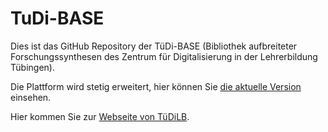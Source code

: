 # TuDi-BASE

Dies ist das GitHub Repository der TüDi-BASE (Bibliothek aufbreiteter Forschungssynthesen des Zentrum für Digitalisierung in der Lehrerbildung Tübingen).  
  
Die Plattform wird stetig erweitert, hier können Sie [die aktuelle Version](https://www.tuedilb-tuebingen.de/tuedi-base.html) einsehen.  
  
Hier kommen Sie zur  [Webseite von TüDiLB](https://www.tuedilb-tuebingen.de/).